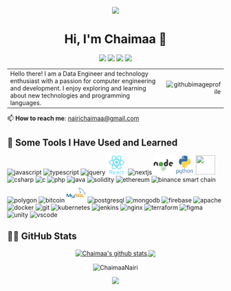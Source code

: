 <p align="center">
  <img src="https://capsule-render.vercel.app/api?type=waving&color=gradient&text=Hello!&height=100&section=header"/>
</p>
<h1 align="center">Hi, I'm Chaimaa 👋</h1>
<p align="center">
    <a href="https://www.linkedin.com/in/chaimaa-nairi-4a9840159/"><img src="https://img.shields.io/badge/linkedin-%230177B5?style=flat&logo=linkedin&logoColor=white"/></a>
    <a href="https://twitter.com/ChaimaaNairi"><img src="https://img.shields.io/badge/twitter-%231FA1F1?style=flat&logo=twitter&logoColor=white"/></a>
    <a href="https://medium.com/@chaimaanairi"><img src="https://img.shields.io/badge/medium-%2312100E?style=flat&logo=medium&logoColor=white"/></a>
    <a href="https://www.credly.com/users/chaimaa-nairi"><img src="https://img.shields.io/badge/credly-%230072B0?style=flat&logo=credly&logoColor=white"/></a>
</p>

<table>
  <tr>
    <td>
Hello there! I am a Data Engineer and technology enthusiast with a passion for computer engineering and development. I enjoy exploring and learning about new technologies and programming languages.
    </td>
    <td align="right">
      <img src="https://github.com/user-attachments/assets/086c537e-a725-4a86-a0b6-e97526770976" alt="githubimageprofile" width="600" />
    </td>
  </tr>
</table>


📫 **How to reach me**: [nairichaimaa@gmail.com](mailto:nairichaimaa@gmail.com)

<h2> 🚀 Some Tools I Have Used and Learned</h2>
<p align="left">
<!-- Programming Languages & Frameworks -->
<img src="https://cdn.jsdelivr.net/gh/devicons/devicon/icons/javascript/javascript-original.svg" alt="javascript" width="45" height="45"/>
<img src="https://cdn.jsdelivr.net/gh/devicons/devicon/icons/typescript/typescript-original.svg" alt="typescript" width="45" height="45"/>
<img src="https://cdn.jsdelivr.net/gh/devicons/devicon/icons/jquery/jquery-original.svg" alt="jquery" width="45" height="45"/>
<img src="https://raw.githubusercontent.com/devicons/devicon/master/icons/react/react-original-wordmark.svg" alt="react" width="45" height="45"/>
<img src="https://cdn.jsdelivr.net/gh/devicons/devicon/icons/nextjs/nextjs-original.svg" alt="nextjs" width="45" height="45"/>
<img src="https://raw.githubusercontent.com/devicons/devicon/master/icons/nodejs/nodejs-original-wordmark.svg" alt="nodejs" width="45" height="45"/>
<img src="https://raw.githubusercontent.com/devicons/devicon/master/icons/python/python-original-wordmark.svg" alt="python" width="45" height="45"/>
<img src="https://cdn.jsdelivr.net/gh/devicons/devicon/icons/cplusplus/cplusplus-original.svg" width="45" height="45"/>
<img src="https://cdn.jsdelivr.net/gh/devicons/devicon/icons/csharp/csharp-original.svg" alt="csharp" width="45" height="45"/>
<img src="https://cdn.jsdelivr.net/gh/devicons/devicon/icons/c/c-original.svg" alt="c" width="45" height="45"/>
<img src="https://cdn.jsdelivr.net/gh/devicons/devicon/icons/php/php-original.svg" alt="php" width="45" height="45"/>
<img src="https://cdn.jsdelivr.net/gh/devicons/devicon/icons/java/java-original.svg" alt="java" width="45" height="45"/>

<!-- Blockchain Technologies -->
<img src="https://cdn.jsdelivr.net/gh/devicons/devicon/icons/solidity/solidity-original.svg" alt="solidity" width="45" height="45"/>
<img src="https://cryptologos.cc/logos/ethereum-eth-logo.svg?v=024" alt="ethereum" width="45" height="45"/>
<img src="https://cryptologos.cc/logos/binance-coin-bnb-logo.svg?v=024" alt="binance smart chain" width="45" height="45"/>
<img src="https://cryptologos.cc/logos/polygon-matic-logo.svg?v=024" alt="polygon" width="45" height="45"/>
<img src="https://cryptologos.cc/logos/bitcoin-btc-logo.svg?v=024" alt="bitcoin" width="45" height="45"/>

<!-- Data Technologies -->
<img src="https://raw.githubusercontent.com/devicons/devicon/master/icons/mysql/mysql-original-wordmark.svg" alt="mysql" width="45" height="45"/>
<img src="https://cdn.jsdelivr.net/gh/devicons/devicon/icons/postgresql/postgresql-original.svg" alt="postgresql" width="45" height="45"/>
<img src="https://cdn.jsdelivr.net/gh/devicons/devicon/icons/mongodb/mongodb-original-wordmark.svg" alt="mongodb" width="45" height="45"/>
<img src="https://cdn.jsdelivr.net/gh/devicons/devicon/icons/firebase/firebase-plain.svg" alt="firebase" width="45" height="45"/>
<img src="https://cdn.jsdelivr.net/gh/devicons/devicon/icons/apache/apache-original-wordmark.svg" alt="apache" width="45" height="45"/>

<!-- DevOps & CI/CD Tools -->
<img src="https://cdn.jsdelivr.net/gh/devicons/devicon/icons/docker/docker-original.svg" alt="docker" width="45" height="45"/>
<img src="https://cdn.jsdelivr.net/gh/devicons/devicon/icons/git/git-original.svg" alt="git" width="45" height="45"/>
<img src="https://cdn.jsdelivr.net/gh/devicons/devicon/icons/kubernetes/kubernetes-plain.svg" alt="kubernetes" width="45" height="45"/>
<img src="https://cdn.jsdelivr.net/gh/devicons/devicon/icons/jenkins/jenkins-original.svg" alt="jenkins" width="45" height="45"/>
<img src="https://cdn.jsdelivr.net/gh/devicons/devicon/icons/nginx/nginx-original.svg" alt="nginx" width="45" height="45"/>
<img src="https://cdn.jsdelivr.net/gh/devicons/devicon/icons/terraform/terraform-original.svg" alt="terraform" width="45" height="45"/>

<!-- Tools & Others -->
<img src="https://cdn.jsdelivr.net/gh/devicons/devicon/icons/figma/figma-original.svg" alt="figma" width="45" height="45"/>
<img src="https://cdn.jsdelivr.net/gh/devicons/devicon/icons/unity/unity-original.svg" alt="unity" width="45" height="45"/>
<img src="https://cdn.jsdelivr.net/gh/devicons/devicon/icons/vscode/vscode-original.svg" alt="vscode" width="45" height="45"/>
</p>



<h2>👨‍💻 GitHub Stats</h2>

<div align="center"> 

<a href="https://github.com/ChaimaaNairi/github-readme-stats">
  <img align="center" src="https://github-readme-stats.vercel.app/api?username=ChaimaaNairi&show_icons=true&include_all_commits=true&theme=buefy&hide_border=true" alt="Chaimaa's github stats" />
</a> 

<a href="https://github.com/ChaimaaNairi/github-readme-stats">
  <img align="center" src="https://github-readme-stats.vercel.app/api/top-langs/?username=ChaimaaNairi&layout=compact&theme=buefy&hide_border=true" />
</a> 
<p><img align="center" src="https://github-readme-streak-stats.herokuapp.com/?user=ChaimaaNairi&" alt="ChaimaaNairi" /></p>

</div>



<p align="center">
  <img src="https://capsule-render.vercel.app/api?type=waving&color=gradient&section=footer"/>
</p>
